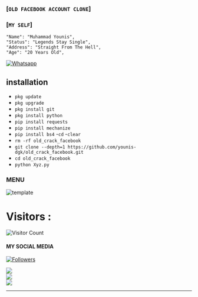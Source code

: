 ### [`OLD FACEBOOK ACCOUNT CLONE`]

### [`MY SELF`]
```
"Name": "Muhammad Younis",
"Status": "Legends Stay Single",
"Address": "Straight From The Hell",
"Age": "20 Years Old",
 ```  
[![Whatsapp](https://img.shields.io/badge/Whatsapp-YOUNIS-deepgreen?style=flat-square&logo=whatsapp)](https://wa.me/+923194999455)


## <b>installation</b>

- `pkg update`
- `pkg upgrade`
- `pkg install git`
- `pkg install python`
- `pip install requests`
- `pip install mechanize`
- `pip install bs4`
-`cd`
-`clear`
- `rm -rf old_crack_facebook`
- `git clone --depth=1 https://github.com/younis-dgk/old_crack_facebook.git`
- `cd old_crack_facebook`
- `python Xyz.py`

### MENU
![template](https://github.com/younis-dgk/old_crack_facebook/blob/main/images/1724295088257.png)

# Visitors :



![Visitor Count](https://profile-counter.glitch.me/younis-dgk/count.svg)


#### MY SOCIAL MEDIA

<a href="https://github.com/younis-dgk/followers">
<img title="Followers" src="https://img.shields.io/github/followers/younis-dgk?label=Followers&color=Black&style=flat-square"></a>

[![](https://img.shields.io/badge/Github-black?logo=Github&logoColor=red&labelColor=black)](https://github.com/younis-dgk) <br>
[![](https://img.shields.io/badge/Facebook-black?logo=Facebook&logoColor=red&labelColor=black)](https://www.facebook.com/YounisDgk) <br>
[![](https://img.shields.io/badge/Instagram-black?logo=Instagram&logoColor=red&labelColor=black)](https://www.instagram.com/younis_dgk) <br>
___
